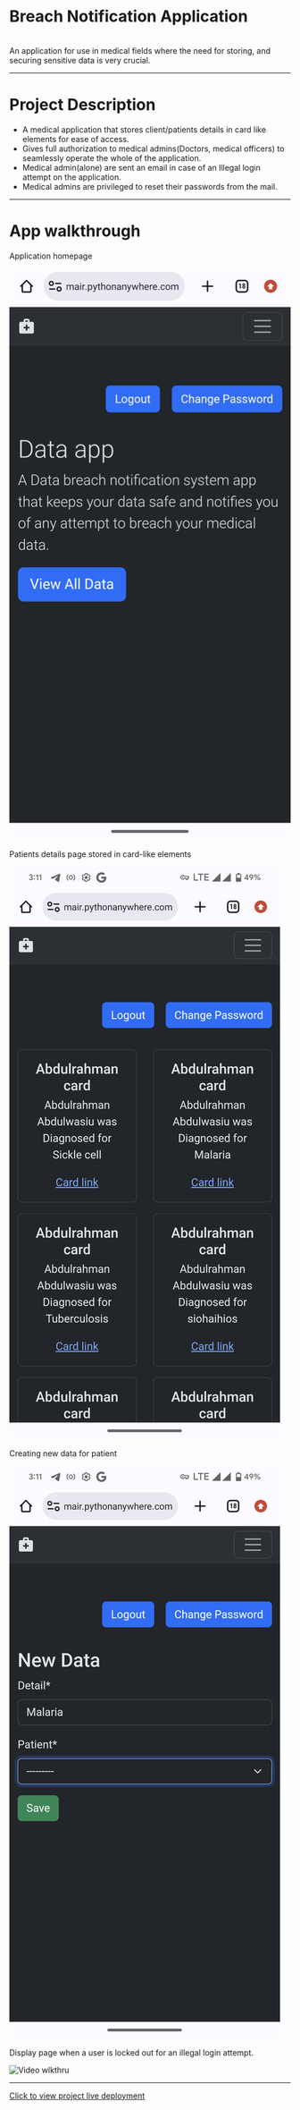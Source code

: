 # Breach Notification Application
<br>
 An application for use in medical fields where the need for storing, and securing sensitive data is very crucial.
<hr>

<h1>Project Description</h1>
                                                                  
<ul>
 <li>A medical application that stores client/patients details in card like elements for ease of access.</li>
 <li>Gives full authorization to medical admins(Doctors, medical officers) to seamlessly operate the whole of the application.</li>
<li>Medical admin(alone) are sent an email in case of an Illegal login attempt on the application.</li>
<li>Medical admins are privileged to reset their passwords from the mail.</li>
</ul>
<hr>

<h1>App walkthrough</h1>
<p>Application homepage</p>
<img src="Screenshot_20240508-151056_2.gif" alt="Homepage">
<p>Patients details page stored in card-like elements</p>
<img src="Screenshot_20240508-151125.gif" alt="Patient detail Page">
<p>Creating new data for patient</p>
<img src="Screenshot_20240508-151147.gif" alt="New data Page">
<p>Display page when a user is locked out for an illegal login attempt.</p>
<img src="screen-20240508-151330.gif" alt="Video wlkthru">


<hr>
<a href="https://abuumair.pythonanywhere.com">Click to view project live deployment</a>